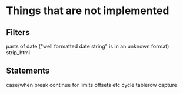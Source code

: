 # Things that are not implemented

## Filters

parts of date ("well formatted date string" is in an unknown format)
strip_html

## Statements

case/when
break
continue
for limits offsets etc
cycle
tablerow
capture
